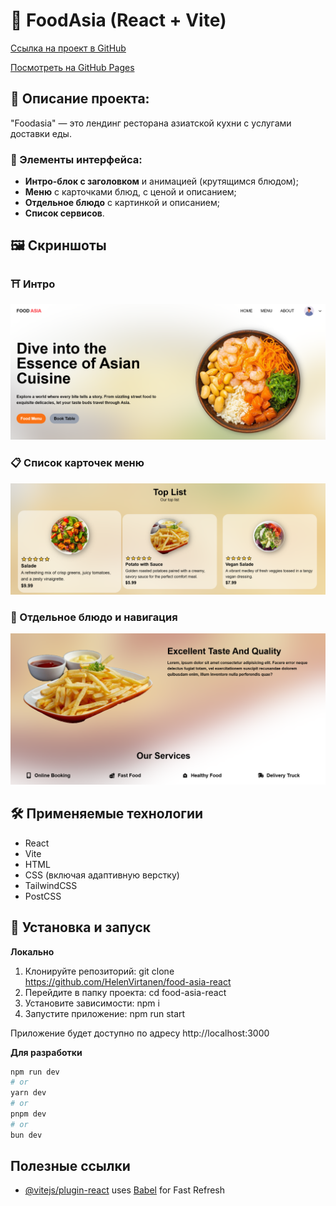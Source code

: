 # 🍝 FoodAsia (React + Vite)

[Ссылка на проект в GitHub](https://github.com/HelenVirtanen/food-asia-react)

[Посмотреть на GitHub Pages](https://helenvirtanen.github.io/food-asia-react/)

## 📖 Описание проекта: 
"Foodasia" — это лендинг ресторана азиатской кухни с услугами доставки еды.

### 🧩 Элементы интерфейса:
* __Интро-блок с заголовком__ и анимацией (крутящимся блюдом);
* __Меню__ с карточками блюд, с ценой и описанием;
* __Отдельное блюдо__ с картинкой и описанием;
* __Список сервисов__.

## 🖼️ Скриншоты
### ⛩ Интро
![Интро](./src/screenshots/intro.png)

### 📋 Список карточек меню 
![Меню](./src/screenshots/top-list.png)

### 🍣 Отдельное блюдо и навигация
![Блюдо из меню и сервисы](./src/screenshots/item-and-services.png)

## 🛠️ Применяемые технологии
* React
* Vite
* HTML
* CSS (включая адаптивную верстку)
* TailwindCSS
* PostCSS

## 🚀 Установка и запуск
**Локально**
1. Клонируйте репозиторий:
   git clone https://github.com/HelenVirtanen/food-asia-react
2. Перейдите в папку проекта:
   cd food-asia-react
3. Установите зависимости: 
   npm i
4. Запустите приложение:
   npm run start
   
Приложение будет доступно по адресу http://localhost:3000

**Для разработки**
```bash
npm run dev
# or
yarn dev
# or
pnpm dev
# or
bun dev
```

## Полезные ссылки
- [@vitejs/plugin-react](https://github.com/vitejs/vite-plugin-react/blob/main/packages/plugin-react) uses [Babel](https://babeljs.io/) for Fast Refresh